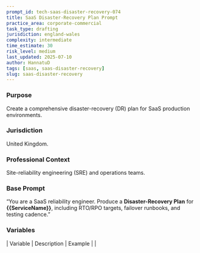 ```yaml
---
prompt_id: tech-saas-disaster-recovery-074
title: SaaS Disaster-Recovery Plan Prompt
practice_area: corporate-commercial
task_type: drafting
jurisdiction: england-wales
complexity: intermediate
time_estimate: 30
risk_level: medium
last_updated: 2025-07-10
author: HannatuD
tags: [saas, saas-disaster-recovery]
slug: saas-disaster-recovery
---
```


### Purpose  
Create a comprehensive disaster-recovery (DR) plan for SaaS production environments.

### Jurisdiction  
United Kingdom.

### Professional Context  
Site-reliability engineering (SRE) and operations teams.

### Base Prompt  
“You are a SaaS reliability engineer. Produce a **Disaster-Recovery Plan** for **\{\{ServiceName\}\}**, including RTO/RPO targets, failover runbooks, and testing cadence.”

### Variables  
| Variable | Description | Example |
|
